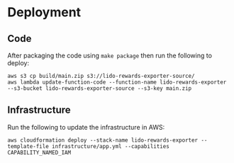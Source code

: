 # Deployment

## Code

After packaging the code using `make package` then run the following to deploy:

```
aws s3 cp build/main.zip s3://lido-rewards-exporter-source/
aws lambda update-function-code --function-name lido-rewards-exporter --s3-bucket lido-rewards-exporter-source --s3-key main.zip
```

## Infrastructure

Run the following to update the infrastructure in AWS:

```
aws cloudformation deploy --stack-name lido-rewards-exporter --template-file infrastructure/app.yml --capabilities CAPABILITY_NAMED_IAM
```
